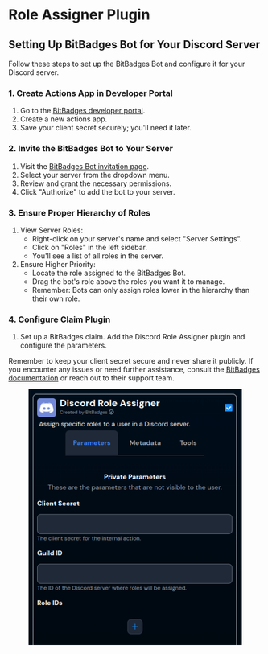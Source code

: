 # Role Assigner Plugin

## Setting Up BitBadges Bot for Your Discord Server

Follow these steps to set up the BitBadges Bot and configure it for your Discord server.

### 1. Create Actions App in Developer Portal

1. Go to the [BitBadges developer portal](https://bitbadges.io/dev).
2. Create a new actions app.
3. Save your client secret securely; you'll need it later.

### 2. Invite the BitBadges Bot to Your Server

1. Visit the [BitBadges Bot invitation page](https://bitbadges.io/bot).
2. Select your server from the dropdown menu.
3. Review and grant the necessary permissions.
4. Click "Authorize" to add the bot to your server.

### 3. Ensure Proper Hierarchy of Roles

1. View Server Roles:
   * Right-click on your server's name and select "Server Settings".
   * Click on "Roles" in the left sidebar.
   * You'll see a list of all roles in the server.
2. Ensure Higher Priority:
   * Locate the role assigned to the BitBadges Bot.
   * Drag the bot's role above the roles you want it to manage.
   * Remember: Bots can only assign roles lower in the hierarchy than their own role.

### 4. Configure Claim Plugin

1. Set up a BitBadges claim. Add the Discord Role Assigner plugin and configure the parameters.

Remember to keep your client secret secure and never share it publicly. If you encounter any issues or need further assistance, consult the [BitBadges documentation](https://bitbadges.io/docs) or reach out to their support team.

<figure><img src="../../.gitbook/assets/image (133).png" alt=""><figcaption></figcaption></figure>
